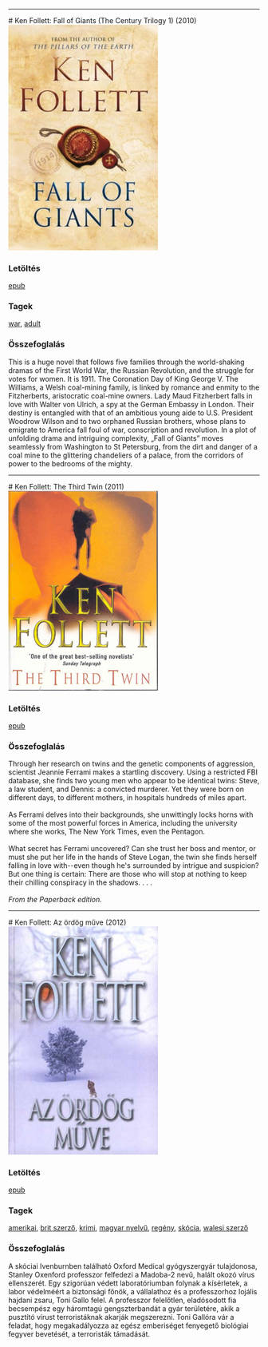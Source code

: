 <hr/>
# <a name="id_1641">Ken Follett: Fall of Giants (The Century Trilogy 1) (2010)</a>
<img src="https://github.com/BercziSandor/calibre_lib/raw/main/main/Ken%20Follett/Fall%20of%20Giants%20%281641%29/cover.jpg" alt="cover" width="300"/>

### Letöltés
[epub](https://github.com/BercziSandor/calibre_lib/raw/main/main/Ken%20Follett/Fall%20of%20Giants%20%281641%29/Fall%20of%20Giants%20-%20Ken%20Follett.epub)

### Tagek
[war](https://github.com/berczisandor/calibre_lib/blob/main/main/_tags/war.md), [adult](https://github.com/berczisandor/calibre_lib/blob/main/main/_tags/adult.md)

### Összefoglalás
<div>
<p>This is a huge novel that follows five families through the world-shaking dramas of the First World War, the Russian Revolution, and the struggle for votes for women. It is 1911. The Coronation Day of King George V. The Williams, a Welsh coal-mining family, is linked by romance and enmity to the Fitzherberts, aristocratic coal-mine owners. Lady Maud Fitzherbert falls in love with Walter von Ulrich, a spy at the German Embassy in London. Their destiny is entangled with that of an ambitious young aide to U.S. President Woodrow Wilson and to two orphaned Russian brothers, whose plans to emigrate to America fall foul of war, conscription and revolution. In a plot of unfolding drama and intriguing complexity, „Fall of Giants” moves seamlessly from Washington to St Petersburg, from the dirt and danger of a coal mine to the glittering chandeliers of a palace, from the corridors of power to the bedrooms of the mighty.</p></div>


<hr/>
# <a name="id_1640">Ken Follett: The Third Twin (2011)</a>
<img src="https://github.com/BercziSandor/calibre_lib/raw/main/main/Ken%20Follett/The%20Third%20Twin%20%281640%29/cover.jpg" alt="cover" width="300"/>

### Letöltés
[epub](https://github.com/BercziSandor/calibre_lib/raw/main/main/Ken%20Follett/The%20Third%20Twin%20%281640%29/The%20Third%20Twin%20-%20Ken%20Follett.epub)

### Összefoglalás
<p>Through her research on twins and the genetic components of aggression, scientist Jeannie Ferrami makes a startling discovery. Using a restricted FBI database, she finds two young men who appear to be identical twins: Steve, a law student, and Dennis: a convicted murderer. Yet they were born on different days, to different mothers, in hospitals hundreds of miles apart.<br><br>As Ferrami delves into their backgrounds, she unwittingly locks horns with some of the most powerful forces in America, including the university where she works, The New York Times, even the Pentagon. <br><br>What secret has Ferrami uncovered? Can she trust her boss and mentor, or must she put her life in the hands of Steve Logan, the twin she finds herself falling in love with--even though he's surrounded by intrigue and suspicion? But one thing is certain: There are those who will stop at nothing to keep their chilling conspiracy in the shadows. . . .<br><br><i>From the Paperback edition.</i></p>


<hr/>
# <a name="id_807">Ken Follett: Az ördög műve (2012)</a>
<img src="https://github.com/BercziSandor/calibre_lib/raw/main/main/Ken%20Follett/Az%20ordog%20muve%20%28807%29/cover.jpg" alt="cover" width="300"/>

### Letöltés
[epub](https://github.com/BercziSandor/calibre_lib/raw/main/main/Ken%20Follett/Az%20ordog%20muve%20%28807%29/Az%20ordog%20muve%20-%20Ken%20Follett.epub)

### Tagek
[amerikai](https://github.com/berczisandor/calibre_lib/blob/main/main/_tags/amerikai.md), [brit szerző](https://github.com/berczisandor/calibre_lib/blob/main/main/_tags/brit%20szerz%c5%91.md), [krimi](https://github.com/berczisandor/calibre_lib/blob/main/main/_tags/krimi.md), [magyar nyelvű](https://github.com/berczisandor/calibre_lib/blob/main/main/_tags/magyar%20nyelv%c5%b1.md), [regény](https://github.com/berczisandor/calibre_lib/blob/main/main/_tags/reg%c3%a9ny.md), [skócia](https://github.com/berczisandor/calibre_lib/blob/main/main/_tags/sk%c3%b3cia.md), [walesi szerző](https://github.com/berczisandor/calibre_lib/blob/main/main/_tags/walesi%20szerz%c5%91.md)

### Összefoglalás
<div>
<p>A skóciai Ivenburnben található Oxford Medical gyógyszergyár tulajdonosa, Stanley Oxenford professzor felfedezi a Madoba-2 nevű, halált okozó vírus ellenszerét. Egy szigorúan védett laboratóriumban folynak a kísérletek, a labor védelméért a biztonsági főnök, a vállalathoz és a professzorhoz lojális hajdani zsaru, Toni Gallo felel. A professzor felelőtlen, eladósodott fia becsempész egy háromtagú gengszterbandát a gyár területére, akik a pusztító vírust terroristáknak akarják megszerezni. Toni Gallóra vár a feladat, hogy megakadályozza az egész emberiséget fenyegető biológiai fegyver bevetését, a terroristák támadását.</p></div>


